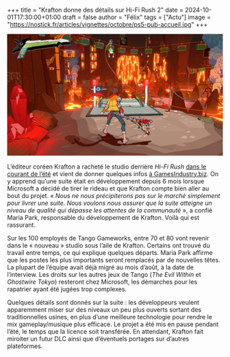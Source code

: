 +++
title = "Krafton donne des détails sur Hi-Fi Rush 2"
date = 2024-10-01T17:30:00+01:00
draft = false
author = "Félix"
tags = ["Actu"]
image = "https://nostick.fr/articles/vignettes/octobre/ps5-pub-accueil.jpg"
+++

![Le jeu Hi-Fi Rush](hifi.jpg) 

L’éditeur coréen Krafton a racheté le studio derrière *Hi-Fi Rush* [dans le courant de l’été](https://nostick.fr/articles/2024/aout/1208-krafton-a-la-rescousse-de-tango/) et vient de donner quelques infos [à GamesIndustry.biz](https://www.gamesindustry.biz/we-dont-want-to-just-replicate-successful-games-behind-kraftons-acquisition-of-tango-gameworks). On y apprend qu’une suite était en développement depuis 6 mois lorsque Microsoft a décidé de tirer le rideau et que Krafton compte bien aller au bout du projet. « *Nous ne nous précipiterons pas sur le marché simplement pour livrer une suite. Nous voulons nous assurer que la suite atteigne un niveau de qualité qui dépasse les attentes de la communauté* », a confié Maria Park, responsable du développement de Krafton. Voilà qui est rassurant.

Sur les 100 employés de Tango Gameworks, entre 70 et 80 vont revenir dans le « nouveau » studio sous l’aile de Krafton. Certains ont trouvé du travail entre temps, ce qui explique quelques départs. Maria Park affirme que les postes les plus importants seront remplacés par de nouvelles têtes. La plupart de l’équipe avait déjà migré au mois d’août, à la date de l’interview. Les droits sur les autres jeux de Tango (*The Evil Within* et *Ghostwire Tokyo*) resteront chez Microsoft, les démarches pour les rapatrier ayant été jugées trop complexes.

Quelques détails sont donnés sur la suite : les développeurs veulent apparemment miser sur des niveaux un peu plus ouverts sortant des traditionnelles usines, en plus d’une meilleure technologie pour rendre le mix gameplay/musique plus efficace. Le projet a été mis en pause pendant l’été, le temps que la licence soit transférée. En attendant, Krafton fait miroiter un futur DLC ainsi que d’éventuels portages sur d’autres plateformes. 